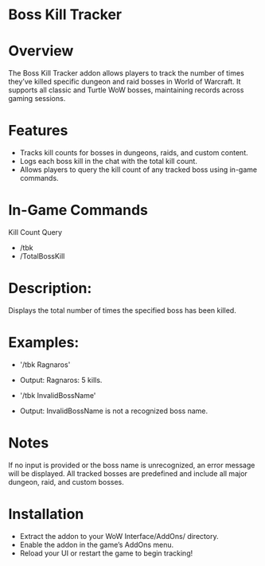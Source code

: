 # Boss Kill Tracker

# Overview
The Boss Kill Tracker addon allows players to track the number of times they’ve killed specific dungeon and raid bosses in World of Warcraft. It supports all classic and Turtle WoW bosses, maintaining records across gaming sessions.

# Features
- Tracks kill counts for bosses in dungeons, raids, and custom content.
- Logs each boss kill in the chat with the total kill count.
- Allows players to query the kill count of any tracked boss using in-game commands.

# In-Game Commands

Kill Count Query
* /tbk <Boss Name>
* /TotalBossKill <Boss Name>

# Description:
Displays the total number of times the specified boss has been killed.

# Examples:
- '/tbk Ragnaros'
- Output: Ragnaros: 5 kills.

- '/tbk InvalidBossName'
- Output: InvalidBossName is not a recognized boss name.

# Notes
If no input is provided or the boss name is unrecognized, an error message will be displayed.
All tracked bosses are predefined and include all major dungeon, raid, and custom bosses.

# Installation
- Extract the addon to your WoW Interface/AddOns/ directory.
- Enable the addon in the game’s AddOns menu.
- Reload your UI or restart the game to begin tracking!
